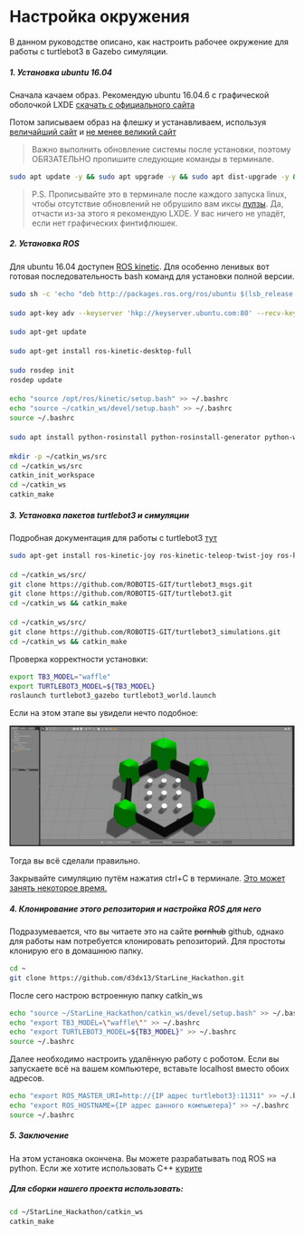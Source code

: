 # Настройка окружения
В данном руководстве описано, как настроить рабочее окружение для работы с turtlebot3 в Gazebo симуляции. 

##### 1. Установка ubuntu 16.04

Сначала качаем образ. Рекомендую ubuntu 16.04.6 с графической оболочкой LXDE [скачать с официального сайта](http://cdimage.ubuntu.com/lubuntu/releases/16.04/release/lubuntu-16.04.6-desktop-amd64.iso)

Потом записываем образ на флешку и устанавливаем, используя [величайший сайт](google.com) и [не менее великий сайт](https://losst.ru/ustanovka-linux-ryadom-s-windows-10)

> Важно выполнить обновление системы после установки, поэтому ОБЯЗАТЕЛЬНО пропишите следующие команды в терминале. 

```bash
sudo apt update -y && sudo apt upgrade -y && sudo apt dist-upgrade -y && sudo apt autoremove -y
```

> P.S. Прописывайте это в терминале после каждого запуска linux, чтобы отсутствие обновлений не обрушило вам иксы [лулзы](http://lurkmore.to/%D0%9F%D0%BB%D0%B0%D0%B7%D0%BC%D0%B0_%D0%BD%D0%B5_%D0%BF%D0%B0%D0%B4%D0%B0%D0%B5%D1%82). Да, отчасти из-за этого я рекомендую LXDE. У вас ничего не упадёт, если нет графических финтифлюшек. 

##### 2. Установка ROS

Для ubuntu 16.04 доступен [ROS kinetic](http://wiki.ros.org/kinetic/Installation/Ubuntu). Для особенно ленивых вот готовая последовательность bash команд для установки полной версии.

```bash
sudo sh -c 'echo "deb http://packages.ros.org/ros/ubuntu $(lsb_release -sc) main" > /etc/apt/sources.list.d/ros-latest.list'

sudo apt-key adv --keyserver 'hkp://keyserver.ubuntu.com:80' --recv-key C1CF6E31E6BADE8868B172B4F42ED6FBAB17C654

sudo apt-get update

sudo apt-get install ros-kinetic-desktop-full

sudo rosdep init
rosdep update

echo "source /opt/ros/kinetic/setup.bash" >> ~/.bashrc
echo "source ~/catkin_ws/devel/setup.bash" >> ~/.bashrc
source ~/.bashrc

sudo apt install python-rosinstall python-rosinstall-generator python-wstool build-essential

mkdir -p ~/catkin_ws/src
cd ~/catkin_ws/src
catkin_init_workspace
cd ~/catkin_ws
catkin_make
```

##### 3. Установка пакетов turtlebot3 и симуляции

Подробная документация для работы с turtlebot3 [тут](http://emanual.robotis.com/docs/en/platform/turtlebot3/overview/)

```bash
sudo apt-get install ros-kinetic-joy ros-kinetic-teleop-twist-joy ros-kinetic-teleop-twist-keyboard ros-kinetic-laser-proc ros-kinetic-rgbd-launch ros-kinetic-depthimage-to-laserscan ros-kinetic-rosserial-arduino ros-kinetic-rosserial-python ros-kinetic-rosserial-server ros-kinetic-rosserial-client ros-kinetic-rosserial-msgs ros-kinetic-amcl ros-kinetic-map-server ros-kinetic-move-base ros-kinetic-urdf ros-kinetic-xacro ros-kinetic-compressed-image-transport ros-kinetic-rqt-image-view ros-kinetic-gmapping ros-kinetic-navigation ros-kinetic-interactive-markers

cd ~/catkin_ws/src/
git clone https://github.com/ROBOTIS-GIT/turtlebot3_msgs.git
git clone https://github.com/ROBOTIS-GIT/turtlebot3.git
cd ~/catkin_ws && catkin_make

cd ~/catkin_ws/src/
git clone https://github.com/ROBOTIS-GIT/turtlebot3_simulations.git
cd ~/catkin_ws && catkin_make
```

Проверка корректности установки:

```bash
export TB3_MODEL="waffle"
export TURTLEBOT3_MODEL=${TB3_MODEL}
roslaunch turtlebot3_gazebo turtlebot3_world.launch
```

Если на этом этапе вы увидели нечто подобное:

![img](images/turtlebot3_world_bugger.png)

Тогда вы всё сделали правильно.

Закрывайте симуляцию путём нажатия ctrl+C в терминале. <u>Это может занять некоторое время.</u>

##### 4. Клонирование этого репозитория и настройка ROS для него

Подразумевается, что вы читаете это на сайте ~~pornhub~~ github, однако для работы нам потребуется клонировать репозиторий. Для простоты клонирую его в домашнюю папку.

```bash
cd ~
git clone https://github.com/d3dx13/StarLine_Hackathon.git
```

После сего настрою встроенную папку catkin_ws

```bash
echo "source ~/StarLine_Hackathon/catkin_ws/devel/setup.bash" >> ~/.bashrc
echo "export TB3_MODEL=\"waffle\"" >> ~/.bashrc
echo "export TURTLEBOT3_MODEL=${TB3_MODEL}" >> ~/.bashrc
source ~/.bashrc
```

Далее необходимо настроить удалённую работу с роботом. Если вы запускаете всё на вашем компьютере, вставьте localhost вместо обоих адресов.

```bash
echo "export ROS_MASTER_URI=http://{IP адрес turtlebot3}:11311" >> ~/.bashrc
echo "export ROS_HOSTNAME={IP адрес данного компьютера}" >> ~/.bashrc
source ~/.bashrc
```

##### 5. Заключение

На этом установка окончена. Вы можете разрабатывать под ROS на python. Если же хотите использовать C++ [курите](http://wiki.ros.org/ROS/Tutorials)

##### Для сборки нашего проекта использовать:

```bash
cd ~/StarLine_Hackathon/catkin_ws
catkin_make
```